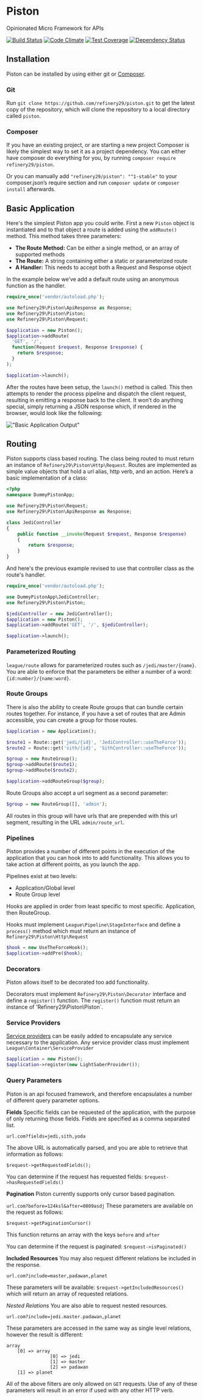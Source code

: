 # Piston
Opinionated Micro Framework for APIs

[![Build Status](https://travis-ci.org/refinery29/piston.svg?branch=master)](https://travis-ci.org/refinery29/piston)
[![Code Climate](https://codeclimate.com/github/refinery29/piston/badges/gpa.svg)](https://codeclimate.com/github/refinery29/piston)
[![Test Coverage](https://codeclimate.com/github/refinery29/piston/badges/coverage.svg)](https://codeclimate.com/github/refinery29/piston/coverage)
[![Dependency Status](https://www.versioneye.com/user/projects/55c35f4d6537620020002d4c/badge.svg?style=flat)](https://www.versioneye.com/user/projects/55c35f4d6537620020002d4c)

## Installation

Piston can be installed by using either git or [Composer](http://getcomposer.org).

### Git

Run `git clone https://github.com/refinery29/piston.git` to get the latest copy of the repository, which will clone the repository to a local directory called `piston`.

### Composer

If you have an existing project, or are starting a new project Composer is likely the simplest way to set it as a project dependency. You can either have composer do everything for you, by running `composer require refinery29/piston`.

Or you can manually add `"refinery29/piston": "^1-stable"` to your composer.json’s require section and run `composer update` or `composer install` afterwards.

## Basic Application

Here's the simplest Piston app you could write. First a new `Piston` object is instantiated and to that object a route is added using the `addRoute()` method. This method takes three parameters:

- **The Route Method:** Can be either a single method, or an array of supported methods
- **The Route:** A string containing either a static or parameterized route
- **A Handler:** This needs to accept both a Request and Response object

In the example below we’ve add a default route using an anonymous function as the handler.

```php
require_once('vendor/autoload.php');

use Refinery29\Piston\ApiResponse as Response;
use Refinery29\Piston\Piston;
use Refinery29\Piston\Request;

$application = new Piston();
$application->addRoute(
  'GET', '/',
  function(Request $request, Response $response) {
    return $response;
  }
);

$application->launch();
```

After the routes have been setup, the `launch()` method is called. This then attempts to render the process pipeline and dispatch the client request, resulting in emitting a response back to the client. It won’t do anything special, simply returning a JSON response which, if rendered in the browser, would look like the following:

!["Basic Application Output"](./doc/image/basic-application.png)

## Routing

Piston supports class based routing. The class being routed to must return an instance of `Refinery29\Piston\Http\Request`. Routes are implemented as simple value objects that hold a url alias, http verb, and an action. Here’s a basic implementation of a class:

```php
<?php
namespace DummyPistonApp;

use Refinery29\Piston\Request;
use Refinery29\Piston\ApiResponse as Response;

class JediController
{
    public function __invoke(Request $request, Response $response)
    {
        return $response;
    }
}
```

And here's the previous example revised to use that controller class as the route's handler.

```php
require_once('vendor/autoload.php');

use DummyPistonApp\JediController;
use Refinery29\Piston\Piston;

$jediController = new JediController();
$application = new Piston();
$application->addRoute('GET', '/', $jediController);

$application->launch();
```

### Parameterized Routing

`league/route` allows for parameterized routes such as `/jedi/master/{name}`. You are able to enforce that the parameters be either a number of a word: `{id:number}/{name:word}`.

### Route Groups
There is also the ability to create Route groups that can bundle certain routes together. For instance, if you have a set of routes that are Admin accessible, you can create a group for those routes.

```php
$application = new Application();

$route1 = Route::get('jedi/{id}', 'JediController::useTheForce'));
$route2 = Route::get('sith/{id}', 'SithController::useTheForce'));

$group = new RouteGroup();
$group->addRoute($route1);
$group->addRoute($route2);

$application->addRouteGroup($group);
```

Route Groups also accept a url segment as a second parameter:

```php
$group = new RouteGroup([], 'admin');
```
All routes in this group will have urls that are prepended with this url segment, resulting in the URL `admin/route_url`.

### Pipelines
Piston provides a number of different points in the execution of the application that you can hook into to add functionality. This allows you to take action at different points, as you launch the app.

Pipelines exist at two levels:
- Application/Global level
- Route Group level

Hooks are applied in order from least specific to most specific. Application, then RouteGroup.

Hooks must implement `League\Pipeline\StageInterface` and define a `process()` method which must return an instance of `Refinery29\Piston\Http\Request`

```php
$hook = new UseTheForceHook();
$application->addPre($hook);
```

### Decorators
Piston allows itself to be decorated too add functionality.

Decorators must implement `Refinery29\Piston\Decorator` interface and define a `register()` function. The `register()` function must return an instance of 'Refinery29\Piston\Piston`.

### Service Providers
[Service providers](http://container.thephpleague.com/service-providers/) can be easily added to encapsulate any service necessary to the application. Any service provider class must implement `League\Container\ServiceProvider`

```php
$application = new Piston();
$application->register(new LightSaberProvider());
```

### Query Parameters
Piston is an api focused framework, and therefore encapsulates a number of different query parameter options.

**Fields**
Specific fields can be requested of the application, with the purpose of only returning those fields. Fields are specified as a comma separated list.

`url.com?fields=jedi,sith,yoda`

The above URL is automatically parsed, and you are able to retrieve that information as follows:

`$request->getRequestedFields();`

You can determine if the request has requested fields:
`$request->hasRequestedFields()`

**Pagination**
Piston currently supports only cursor based pagination.

`url.com?before=124ksl&after=0809asdj`
These parameters are available on the request as follows:

`$request->getPaginationCursor()`

This function returns an array with the keys `before` and `after`

You can determine if the request is paginated:
`$request->isPaginated()`

**Included Resources**
You may also request different relations be included in the response.

`url.com?include=master,padawan,planet`

These parameters will be available:
`$request->getIncludedResources()` which will return an array of requested relations.

*Nested Relations*
You are also able to request nested resources.

`url.com?include=jedi.master.padawan,planet`

These parameters are accessed in the same way as single level relations, however the result is different:

```
array
	[0] => array
   				[0] => jedi
   				[1] => master
   				[2] => padawan
   	[1] => planet
```


All of the above filters are only allowed on `GET` requests. Use of any of these parameters will result in an error if used with any other HTTP verb.
